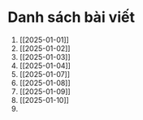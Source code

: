 # Danh sách bài viết
1. [[2025-01-01]]
2. [[2025-01-02]]
3. [[2025-01-03]]
4. [[2025-01-04]]
5. [[2025-01-07]]
6. [[2025-01-08]]
7. [[2025-01-09]]
8. [[2025-01-10]]
9. 